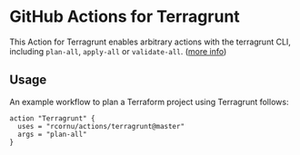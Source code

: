 # GitHub Actions for Terragrunt

This Action for Terragrunt enables arbitrary actions with the terragrunt CLI, including `plan-all`, `apply-all` or `validate-all`.
([more info](https://github.com/gruntwork-io/terragrunt#terragrunt-details)) 

## Usage

An example workflow to plan a Terraform project using Terragrunt follows:

```hcl
action "Terragrunt" {
  uses = "rcornu/actions/terragrunt@master"
  args = "plan-all"
}
```